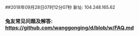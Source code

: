 ##2018年09月28日07时12分07秒 新址: 104.248.165.62
### 兔友常见问题及解答: https://github.com/wanggonging/d/blob/w/FAQ.md
